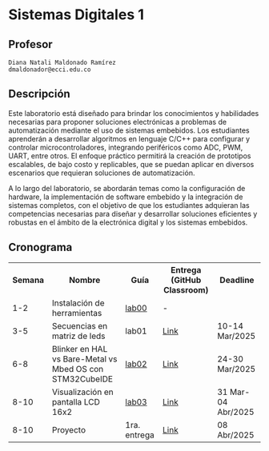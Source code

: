 # Sistemas Digitales 1


## Profesor
```
Diana Natali Maldonado Ramírez
dmaldonador@ecci.edu.co
```

## Descripción 
Este laboratorio está diseñado para brindar los conocimientos y habilidades necesarias para proponer soluciones electrónicas a problemas de automatización mediante el uso de sistemas embebidos. Los estudiantes aprenderán a desarrollar algoritmos en lenguaje C/C++ para configurar y controlar microcontroladores, integrando periféricos como ADC, PWM, UART, entre otros. El enfoque práctico permitirá la creación de prototipos escalables, de bajo costo y replicables, que se puedan aplicar en diversos escenarios que requieran soluciones de automatización.

A lo largo del laboratorio, se abordarán temas como la configuración de hardware, la implementación de software embebido y la integración de sistemas completos, con el objetivo de que los estudiantes adquieran las competencias necesarias para diseñar y desarrollar soluciones eficientes y robustas en el ámbito de la electrónica digital y los sistemas embebidos.


## Cronograma

<table>
  <tr>
    <th>Semana</th>
    <th>Nombre</th>
    <th>Guía</th>
    <th>Entrega (GitHub Classroom)</th>
    <th>Deadline</th>
  </tr>
  <tr>
    <td>1-2</td>
    <td>Instalación de herramientas</td>
    <td><a href="/laboratorios/0_lab00/README.md">lab00</a></td>
    <td>-</td>
  </tr>
  <tr>
    <td>3-5</td>
    <td>Secuencias en matriz de leds</td>
    <td>lab01</td>
    <td><a href="https://classroom.github.com/a/jG2akraQ">Link </a></td>
    <td>10-14 Mar/2025</td>
  </tr>
    <tr>
    <td>6-8</td>
    <td> Blinker en HAL vs Bare-Metal vs Mbed OS con STM32CubeIDE</td>
    <td><a href="/laboratorios/2_lab02/README.md">lab02</a></td>
    <td><a href="https://classroom.github.com/a/h1QA5cJW">Link </a></td>
    <td>24-30 Mar/2025</td>
  </tr>
  <tr>
    <td>8-10</td>
    <td> Visualización en pantalla LCD 16x2</td>
    <td><a href="/laboratorios/3_lab03/README.md">lab03</a></td>
    <td><a href="https://classroom.github.com/a/gEksGHDw">Link </a></td>
    <td>31 Mar- 04 Abr/2025</td>
  </tr>
  <tr>
    <td>8-10</td>
    <td> Proyecto</td>
    <td>1ra. entrega</td>
    <td><a href="https://classroom.github.com/a/S4vRLSXj">Link </a></td>
    <td>08 Abr/2025</td>
  </tr>



  


</table>
